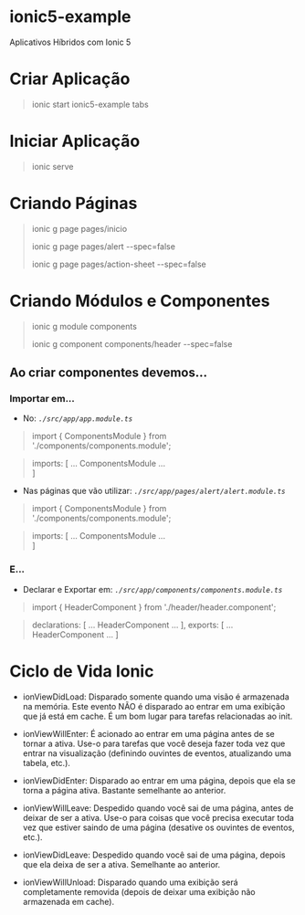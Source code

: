# ionic5-example
 Aplicativos Híbridos com Ionic 5


# Criar Aplicação

> ionic start ionic5-example tabs


# Iniciar Aplicação

> ionic serve


# Criando Páginas

> ionic g page pages/inicio
> 
> ionic g page pages/alert --spec=false
> 
> ionic g page pages/action-sheet --spec=false


# Criando Módulos e Componentes

> ionic g module components
> 
> ionic g component components/header --spec=false


## Ao criar componentes devemos...

### Importar em...

- No: _`./src/app/app.module.ts`_

> import { ComponentsModule } from './components/components.module';
  
> imports: [
>   ...
>   ComponentsModule
>   ...    
> ]


- Nas páginas que vão utilizar: _`./src/app/pages/alert/alert.module.ts`_

> import { ComponentsModule } from './components/components.module';
  
> imports: [
>   ...
>   ComponentsModule
>   ...    
> ]


### E...

- Declarar e Exportar em: _`./src/app/components/components.module.ts`_

> import { HeaderComponent } from './header/header.component';

> declarations: [
>   ...
>   HeaderComponent
>   ...
> ],
> exports: [
>   ...
>   HeaderComponent
>   ...
> ]





# Ciclo de Vida Ionic

- ionViewDidLoad: Disparado somente quando uma visão é armazenada na memória. Este evento NÃO é disparado ao entrar em uma exibição que já está em cache. É um bom lugar para tarefas relacionadas ao init.

- ionViewWillEnter: É acionado ao entrar em uma página antes de se tornar a ativa. Use-o para tarefas que você deseja fazer toda vez que entrar na visualização (definindo ouvintes de eventos, atualizando uma tabela, etc.).

- ionViewDidEnter: Disparado ao entrar em uma página, depois que ela se torna a página ativa. Bastante semelhante ao anterior.

- ionViewWillLeave: Despedido quando você sai de uma página, antes de deixar de ser a ativa. Use-o para coisas que você precisa executar toda vez que estiver saindo de uma página (desative os ouvintes de eventos, etc.).

- ionViewDidLeave: Despedido quando você sai de uma página, depois que ela deixa de ser a ativa. Semelhante ao anterior.

- ionViewWillUnload: Disparado quando uma exibição será completamente removida (depois de deixar uma exibição não armazenada em cache).